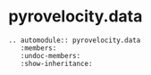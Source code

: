 # pyrovelocity.data

```{eval-rst}
.. automodule:: pyrovelocity.data
   :members:
   :undoc-members:
   :show-inheritance:
```
